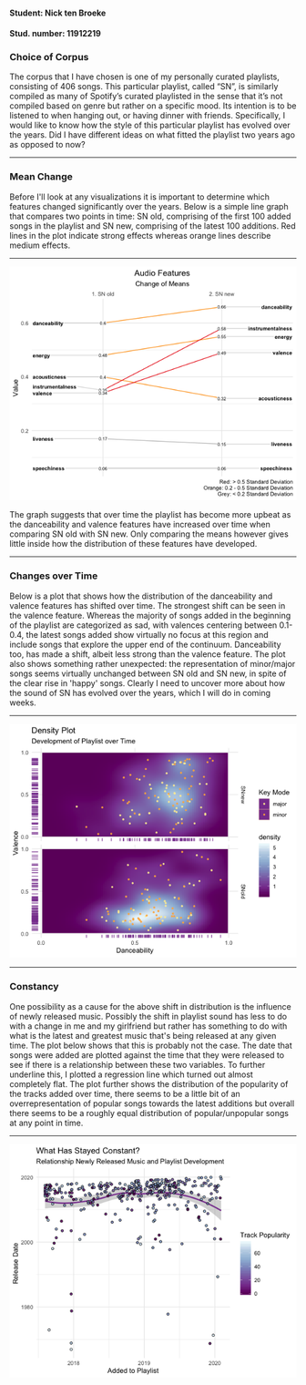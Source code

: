 #### Student: Nick ten Broeke
#### Stud. number: 11912219

### Choice of Corpus

The corpus that I have chosen is one of my personally curated playlists, consisting of 406 songs. This particular playlist, called “SN”, is similarly compiled as many of Spotify’s curated playlisted in the sense that it’s not compiled based on genre but rather on a specific mood. Its intention is to be listened to when hanging out, or having dinner with friends. Specifically, I would like to know how the style of this particular playlist has evolved over the years. Did I have different ideas on what fitted the playlist two years ago as opposed to now?

***

### Mean Change

Before I'll look at any visualizations it is important to determine which features changed significantly over the years. Below is a simple line graph that compares two points in time: SN old, comprising of the first 100 added songs in the playlist and SN new, comprising of the latest 100 additions. Red lines in the plot indicate strong effects whereas orange lines describe medium effects.

***

![](MeanChange.png)

The graph suggests that over time the playlist has become more upbeat as the danceability and valence features have increased over time when comparing SN old with SN new. Only comparing the means however gives little inside how the distribution of these features have developed. 

***

### Changes over Time

Below is a plot that shows how the distribution of the danceability and valence features has shifted over time. The strongest shift can be seen in the valence feature. Whereas the majority of songs added in the beginning of the playlist are categorized as sad, with valences centering between 0.1-0.4, the latest songs added show virtually no focus at this region and include songs that explore the upper end of the continuum. Danceability too, has made a shift, albeit less strong than the valence feature. 
The plot also shows something rather unexpected: the representation of minor/major songs seems virtually unchanged between SN old and SN new, in spite of the clear rise in 'happy' songs. Clearly I need to uncover more about how the sound of SN has evolved over the years, which I will do in coming weeks.

***

![](Density.png)

***

### Constancy

One possibility as a cause for the above shift in distribution is the influence of newly released music. Possibly the shift in playlist sound has less to do with a change in me and my girlfriend but rather has something to do with what is the latest and greatest music that's being released at any given time. The plot below shows that this is probably not the case. The date that songs were added are plotted against the time that they were released to see if there is a relationship between these two variables. To further underline this, I plotted a regression line which turned out almost completely flat. The plot further shows the distribution of the popularity of the tracks added over time, there seems to be a little bit of an overrepresentation of popular songs towards the latest additions but overall there seems to be a roughly equal distribution of popular/unpopular songs at any point in time.

***

![](Constant.png)

